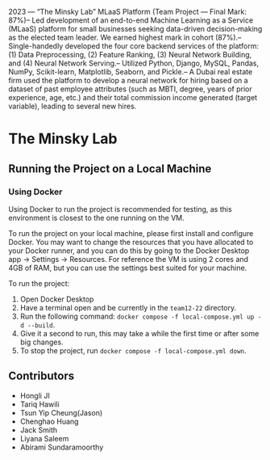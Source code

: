  2023 — “The Minsky Lab” MLaaS Platform (Team Project — Final Mark: 87%)– Led development of an end-to-end Machine Learning as a Service (MLaaS) platform for small businesses
 seeking data-driven decision-making as the elected team leader. We earned highest mark in cohort (87%).– Single-handedly developed the four core backend services of the platform: (1) Data Preprocessing, (2)
 Feature Ranking, (3) Neural Network Building, and (4) Neural Network Serving.– Utilized Python, Django, MySQL, Pandas, NumPy, Scikit-learn, Matplotlib, Seaborn, and Pickle.– A Dubai real estate firm used the platform to develop a neural network for hiring based on a dataset
 of past employee attributes (such as MBTI, degree, years of prior experience, age, etc.) and their total
 commission income generated (target variable), leading to several new hires.

# The Minsky Lab
## Running the Project on a Local Machine
### Using Docker
Using Docker to run the project is recommended for testing, as this environment is closest to the one running on the VM.

To run the project on your local machine, please first install and configure Docker. 
You may want to change the resources that you have allocated to your Docker runner, and you can do this by going to the Docker Desktop app -> Settings -> Resources.
For reference the VM is using 2 cores and 4GB of RAM, but you can use the settings best suited for your machine.

To run the project:
1. Open Docker Desktop
2. Have a terminal open and be currently in the `team12-22` directory. 
3. Run the following command: `docker compose -f local-compose.yml up -d --build`.
4. Give it a second to run, this may take a while the first time or after some big changes. 
5. To stop the project, run `docker compose -f local-compose.yml down`.

[//]: # (To run the project on your local machine, first install a Python virtual environment. )

[//]: # (This can be done either:)

[//]: # (- VSCode: Show the command pallet by pressing Cmd+Shift+P &#40;Mac&#41; / Ctrl+Shift+P &#40;Windows&#41;, and then typing `Python: Create Enviroment` and selecting venv.)

[//]: # (- PyCharm: This can be done by going to the settings page for the project and then selecting the Python Interpreter menu, then choosing to create a new virtual environment.)

[//]: # ()
[//]: # (The virtual environment should now be setup.)

[//]: # ()
[//]: # (To run the webapp, once in the directory named 'team12-22' and currently in the virtual environment, follow these steps:)

[//]: # (1. Run `pip install -r requirements.txt`)

[//]: # (2. Run `python manage.py migrate --settings=TeamProject.settings.dev`)

[//]: # (3. Run `python manage.py runserver --settings=TeamProject.settings.dev`)

[//]: # (4. There should be no errors, so no go to: [http://127.0.0.1:8000/]&#40;http://127.0.0.1:8000/&#41;)

[//]: # (5. The website should now be visible in debug mode. )

[//]: # (6. To quit the server, press CONTROL-C. )

[//]: # ()
[//]: # (_Note: If you are using PyCharm, you can make this process easier by setting up a run configuration and changing the `DJANGO_SETTINGS_MODULE` option to `TeamProject.settings.dev` in the environment variables section._)

[//]: # (### Using Python Virtualenv and NPM Start)

[//]: # (This solution will allow for the code to be updated live, and can be built and run quicker than the Docker solution. However, this is a more complex process to setup.)

[//]: # ()
[//]: # (#### Steps to Perform *ONCE*)

[//]: # (1. Create a Python virtual environment in the folder *ABOVE* `team12-22`, i.e. your folder should look like:![img.png]&#40;img.png&#41;)

[//]: # (   1. Go to your terminal and be in the parent folder of `team12-22`.)

[//]: # (   2. Run the command `python3 -m venv ./venv`)

[//]: # (2. Activate the environment by running the command:)

[//]: # (   1. On Windows: `venv\Scripts\activate`)

[//]: # (   2. On macOS/Linux: `source venv/bin/activate`)

[//]: # (3. CD into `team12-22/backend`)

[//]: # (4. Run these commands: )

[//]: # (   1. `pip install -r requirements.txt`)

[//]: # (   2. `python manage.py makemigrations --settings=TeamProject.settings.dev`)

[//]: # (   3. `python manage.py migrate --settings=TeamProject.settings.dev`)

[//]: # (   4. `python manage.py runserver --settings=TeamProject.settings.dev`)

[//]: # (5. The backend will now be running. )

[//]: # (6. On another terminal, cd into `team12-22/frontend`.)

[//]: # (7. Run `npm install`.)

[//]: # (8. Run `npm start`. )

[//]: # (9. The server now should be running &#40;hopefully&#41;.)

## Contributors
- Hongli JI 
- Tariq Hawili
- Tsun Yip Cheung(Jason)
- Chenghao Huang
- Jack Smith
- Liyana Saleem
- Abirami Sundaramoorthy
